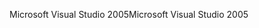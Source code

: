 <span data-ttu-id="a218a-101">Microsoft Visual Studio 2005</span><span class="sxs-lookup"><span data-stu-id="a218a-101">Microsoft Visual Studio 2005</span></span>